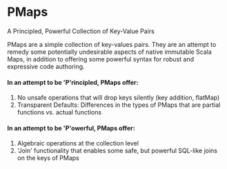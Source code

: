 # PMaps
A Principled, Powerful Collection of Key-Value Pairs


PMaps are a simple collection of key-values pairs. They are an attempt to remedy some potentially 
undesirable aspects of native immutable Scala Maps, in addition to offering some powerful syntax 
for robust and expressive code authoring.

#### In an attempt to be 'P'rincipled, PMaps offer:

1) No unsafe operations that will drop keys silently (key addition, flatMap) 
2) Transparent Defaults: Differences in the types of PMaps that are partial functions vs. actual functions

#### In an attempt to be 'P'owerful, PMaps offer:

1) Algebraic operations at the collection level
2) 'Join' functionality that enables some safe, but powerful SQL-like joins on the keys of PMaps



